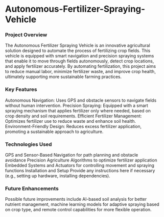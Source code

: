# Autonomous-Fertilizer-Spraying-Vehicle
<h3>Project Overview</h3>
The Autonomous Fertilizer Spraying Vehicle is an innovative agricultural solution designed to automate the process of fertilizing crop fields. This vehicle is equipped with smart navigation and precision spraying systems that enable it to move through fields autonomously, detect crop locations, and apply fertilizer accurately. By automating fertilization, this project aims to reduce manual labor, minimize fertilizer waste, and improve crop health, ultimately supporting more sustainable farming practices.

<h3>Key Features</h3>
Autonomous Navigation: Uses GPS and obstacle sensors to navigate fields without human intervention.
Precision Spraying: Equipped with a smart spraying mechanism that applies fertilizer only where needed, based on crop density and soil requirements.
Efficient Fertilizer Management: Optimizes fertilizer use to reduce waste and enhance soil health.
Environment-Friendly Design: Reduces excess fertilizer application, promoting a sustainable approach to agriculture.
<h3>Technologies Used</h3>
GPS and Sensor-Based Navigation for path planning and obstacle avoidance
Precision Agriculture Algorithms to optimize fertilizer application
Embedded Systems and Actuators for controlling movement and spraying functions
Installation and Setup
Provide any instructions here if necessary (e.g., setting up hardware, installing dependencies).

<h3>Future Enhancements</h3>
Possible future improvements include AI-based soil analysis for better nutrient management, machine learning models for adaptive spraying based on crop type, and remote control capabilities for more flexible operation.

